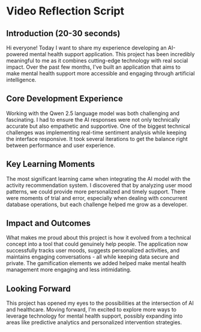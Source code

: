 # Video Reflection Script

## Introduction (20-30 seconds)
Hi everyone! Today I want to share my experience developing an AI-powered mental health support application. This project has been incredibly meaningful to me as it combines cutting-edge technology with real social impact. Over the past few months, I've built an application that aims to make mental health support more accessible and engaging through artificial intelligence.

## Core Development Experience
Working with the Qwen 2.5 language model was both challenging and fascinating. I had to ensure the AI responses were not only technically accurate but also empathetic and supportive. One of the biggest technical challenges was implementing real-time sentiment analysis while keeping the interface responsive. It took several iterations to get the balance right between performance and user experience.

## Key Learning Moments
The most significant learning came when integrating the AI model with the activity recommendation system. I discovered that by analyzing user mood patterns, we could provide more personalized and timely support. There were moments of trial and error, especially when dealing with concurrent database operations, but each challenge helped me grow as a developer.

## Impact and Outcomes
What makes me proud about this project is how it evolved from a technical concept into a tool that could genuinely help people. The application now successfully tracks user moods, suggests personalized activities, and maintains engaging conversations - all while keeping data secure and private. The gamification elements we added helped make mental health management more engaging and less intimidating.

## Looking Forward
This project has opened my eyes to the possibilities at the intersection of AI and healthcare. Moving forward, I'm excited to explore more ways to leverage technology for mental health support, possibly expanding into areas like predictive analytics and personalized intervention strategies.
